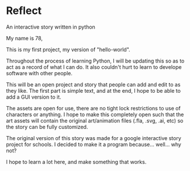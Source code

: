 # Reflect
An interactive story written in python

My name is 78,

This is my first project, my version of "hello-world".

Throughout the process of learning Python, I will be updating this so as to act as a record of what I can do. It also couldn't hurt to learn to develope software with other people. 

This will be an open project and story that people can add and edit to as they like. The first part is simple text, and at the end, I hope to be able to add a GUI version to it.

The assets are open for use, there are no tight lock restrictions to use of characters or anything. I hope to make this completely open such that the art assets will contain the original art/animation files (.fla, .svg, .ai, etc) so the story can be fully customized. 

The original version of this story was made for a google interactive story project for schools. I decided to make it a program because... well... why not?

I hope to learn a lot here, and make something that works.
